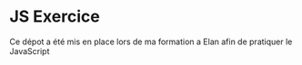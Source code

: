 # JS Exercice
Ce dépot a été mis en place lors de ma formation a Elan afin de pratiquer le JavaScript 
